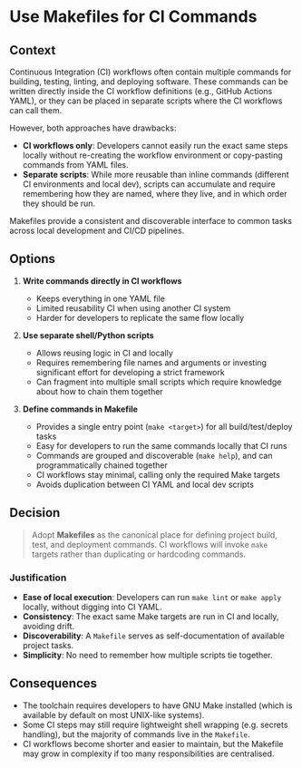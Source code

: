 # Use Makefiles for CI Commands

## Context

Continuous Integration (CI) workflows often contain multiple commands for building, testing, linting, and deploying
software. These commands can be written directly inside the CI workflow definitions (e.g., GitHub Actions YAML), or they
can be placed in separate scripts where the CI workflows can call them.

However, both approaches have drawbacks:

* **CI workflows only**: Developers cannot easily run the exact same steps locally without re-creating the workflow
  environment or copy-pasting commands from YAML files.
* **Separate scripts**: While more reusable than inline commands (different CI environments and local dev), scripts can
  accumulate and require remembering how they are named, where they live, and in which order they should be run.

Makefiles provide a consistent and discoverable interface to common tasks across local development and CI/CD pipelines.

## Options

1. **Write commands directly in CI workflows**
    * Keeps everything in one YAML file
    * Limited reusability CI when using another CI system
    * Harder for developers to replicate the same flow locally

2. **Use separate shell/Python scripts**
    * Allows reusing logic in CI and locally
    * Requires remembering file names and arguments or investing significant effort for developing a strict framework
    * Can fragment into multiple small scripts which require knowledge about how to chain them together

3. **Define commands in Makefile**
    * Provides a single entry point (`make <target>`) for all build/test/deploy tasks
    * Easy for developers to run the same commands locally that CI runs
    * Commands are grouped and discoverable (`make help`), and can programmatically chained together
    * CI workflows stay minimal, calling only the required Make targets
    * Avoids duplication between CI YAML and local dev scripts

## Decision

> Adopt **Makefiles** as the canonical place for defining project build, test, and deployment commands.
> CI workflows will invoke `make` targets rather than duplicating or hardcoding commands.

### Justification

* **Ease of local execution**: Developers can run `make lint` or `make apply` locally, without digging into CI YAML.
* **Consistency**: The exact same Make targets are run in CI and locally, avoiding drift.
* **Discoverability**: A `Makefile` serves as self-documentation of available project tasks.
* **Simplicity**: No need to remember how multiple scripts tie together.

## Consequences

* The toolchain requires developers to have GNU Make installed (which is available by default on most UNIX-like
  systems).
* Some CI steps may still require lightweight shell wrapping (e.g. secrets handling), but the majority of commands live
  in the `Makefile`.
* CI workflows become shorter and easier to maintain, but the Makefile may grow in complexity if too many
  responsibilities are centralised.
